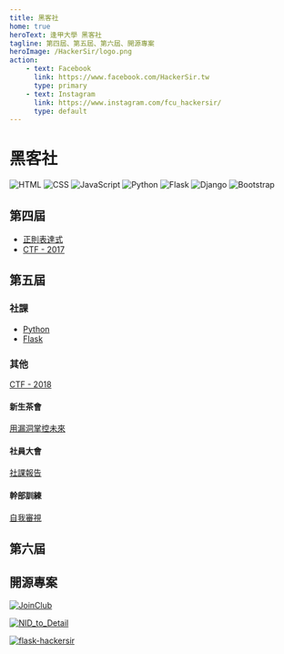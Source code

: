 ```yaml
---
title: 黑客社
home: true
heroText: 逢甲大學 黑客社
tagline: 第四屆、第五屆、第六屆、開源專案
heroImage: /HackerSir/logo.png
action:
    - text: Facebook
      link: https://www.facebook.com/HackerSir.tw
      type: primary
    - text: Instagram
      link: https://www.instagram.com/fcu_hackersir/
      type: default
---
```


# 黑客社

![HTML](https://img.shields.io/badge/-HTML-E34F26?logo=html5&logoColor=white)
![CSS](https://img.shields.io/badge/-CSS-1572B6?logo=css3&logoColor=white)
![JavaScript](https://img.shields.io/badge/-JavaScript-F7DF1E?logo=javascript&logoColor=white)
![Python](https://img.shields.io/badge/Python-3776AB.svg?logo=python&logoColor=white)
![Flask](https://img.shields.io/badge/-Flask-000000?logo=flask&logoColor=white)
![Django](https://img.shields.io/badge/-Django-092E20?logo=django&logoColor=white)
![Bootstrap](https://img.shields.io/badge/Bootstrap-7952B3.svg?logo=bootstrap&logoColor=white)

## 第四屆

+ [正則表達式](/HackerSir/Python/Regular-Expression/Legacy.md)
+ [CTF - 2017](/HackerSir/CTF/2017.md)

## 第五屆

### 社課

+ [Python](/HackerSir/Python)
+ [Flask](/HackerSir/Flask)

### 其他

[CTF - 2018](/HackerSir/CTF/2018.md)

#### 新生茶會

[用漏洞掌控未來](/HackerSir/Welcoming-Party-of-Club-Newcomers/Control-the-Future-with-Bug.md)

#### 社員大會

[社課報告](/HackerSir/General-Meeting-of-Club-Members/Report.md)

#### 幹部訓練

[自我審視](/HackerSir/Club-Cadres-Training/Self-Examination.md)

## 第六屆

## 開源專案

[![JoinClub](https://github-readme-stats.vercel.app/api/pin/?username=D0683497&repo=JoinClub&theme=github_dark&show_owner=true)](https://github.com/D0683497/JoinClub)

[![NID_to_Detail](https://github-readme-stats.vercel.app/api/pin/?username=D0683497&repo=NID_to_Detail&theme=github_dark&show_owner=true)](https://github.com/D0683497/NID_to_Detail)

[![flask-hackersir](https://github-readme-stats.vercel.app/api/pin/?username=D0683497&repo=flask-hackersir&theme=github_dark&show_owner=true)](https://github.com/D0683497/flask-hackersir)
